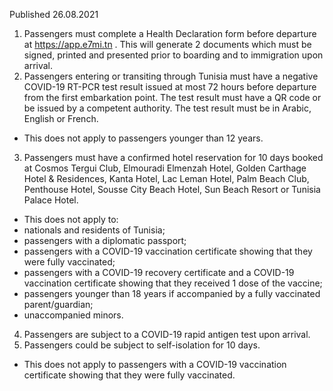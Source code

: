 Published 26.08.2021
1. Passengers must complete a Health Declaration form before departure at <a href="https://app.e7mi.tn/">https://app.e7mi.tn</a> . This will generate 2 documents which must be signed, printed and presented prior to boarding and to immigration upon arrival.
2. Passengers entering or transiting through Tunisia must have a negative COVID-19 RT-PCR test result issued at most 72 hours before departure from the first embarkation point. The test result must have a QR code or be issued by a competent authority. The test result must be in Arabic, English or French.
- This does not apply to passengers younger than 12 years.
3. Passengers must have a confirmed hotel reservation for 10 days booked at Cosmos Tergui Club, Elmouradi Elmenzah Hotel, Golden Carthage Hotel & Residences, Kanta Hotel, Lac Leman Hotel, Palm Beach Club, Penthouse Hotel, Sousse City Beach Hotel, Sun Beach Resort or Tunisia Palace Hotel.
- This does not apply to:
 - nationals and residents of Tunisia;
 - passengers with a diplomatic passport;
 - passengers with a COVID-19 vaccination certificate showing that they were fully vaccinated;
 - passengers with a COVID-19 recovery certificate and a COVID-19 vaccination certificate showing that they received 1 dose of the vaccine;
 - passengers younger than 18 years if accompanied by a fully vaccinated parent/guardian;
 - unaccompanied minors.
4. Passengers are subject to a COVID-19 rapid antigen test upon arrival.
5. Passengers could be subject to self-isolation for 10 days.
- This does not apply to passengers with a COVID-19 vaccination certificate showing that they were fully vaccinated.

